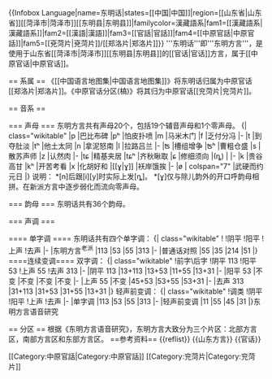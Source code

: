 {{Infobox Language|name=东明话|states=[[中国|中国]]|region=[[山东省|山东省]][[菏泽市|菏泽市]][[东明县|东明县]]|familycolor=漢藏語系|fam1=[[漢藏語系|漢藏語系]]|fam2=[[漢語|漢語]]|fam3=[[官話|官話]]|fam4=[[中原官話|中原官話]]|fam5=[[兗菏片|兗菏片]]/[[郑洛片|郑洛片]]}}
'''东明话'''即'''东明方言'''，是使用于山东省[[菏泽市|菏泽市]][[东明县|东明县]]的[[官话|官话]]方言，属于[[中原官话|中原官话]]。

== 系属 ==
《[[中国语言地图集|中国语言地图集]]》将东明话归属为中原官话[[郑洛片|郑洛片]]。《中原官话分区(槁)》将其归为中原官话[[兖菏片|兖菏片]]。

== 音系 ==

=== 声母 ===
东明方言共有声母20个，包括19个辅音声母和1个零声母。
{| class="wikitable"
|p
|巴比布碑
|pʰ
|怕皮扑喷
|m
|马米木门
|f
|乏付分冯
|-
|t
|到夺肚淡
|tʰ
|他土太同
|n
|拿泥怒南
|l
|拉路吕兰
|-
|ʦ
|槽组增争
|ʦʰ
|曹粗仓盛
|s
|散苏声师
|z
|认然肉
|-
|tɕ
|精基夹居
|tɕʰ
|齐秋瞅取
|ɕ
|修细须向
|(ȵ)
|
|-
|k
|贵谷高甘
|kʰ
|开苦考看
|x
|化胡好和
|[[ɣ|ɣ]]
|袄岸饿挨
|-
|ø
| colspan="7" |武硬而约元日
|}
说明：
*[n]后跟[i][y]时实际上发[ȵ]。
*[ɣ]仅与除儿韵外的开口呼韵母相拼。在新派方言中逐步弱化而流向零声母。

=== 韵母 ===
东明话共有36个韵母。

=== 声调 ===

==== 单字调 ====
东明话共有四个单字调：
{| class="wikitable"
!
!阴平
!阳平
!上声
!去声
|-
|东明方言<sup>老派</sup>
|113
|53
|55
|313
|-
|普通话对照
|55
|35
|214
|51
|}
====连续变调====
双字调：
{| class="wikitable"
!前字\后字
!阴平
113
!阳平
53
!上声
55
!去声
313
|-
|阴平 113
|13+113
|13+53
|11+55
|13+31
|-
|阳平 53
|不变
|不变
|不变
|不变
|-
|上声 55
|不变
|45+53
|53+55
|53+31
|-
|去声 313
|31+113
|31+53
|31+55
|13+31
|}
轻声前变调：
{| class="wikitable"
!调类
!阴平
!阳平
!上声
!去声
|-
|单字调
|113
|53
|55
|313
|-
|轻声前变调
|11
|55
|45
|31
|}<ref>东明方言语音研究</ref>

== 分区 ==
根据《东明方言语音研究》，东明方言大致分为三个片区：北部方言区，南部方言区和东部方言区。
==参考资料==
{{reflist}}
{{山东方言}}
{{官话}}

[[Category:中原官話|Category:中原官話]]
[[Category:兖菏片|Category:兖菏片]]